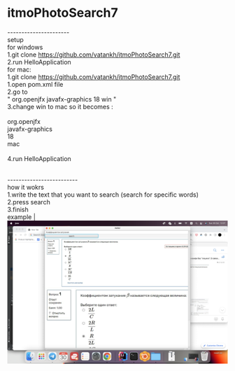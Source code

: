 # itmoPhotoSearch7
----------------------<br/>
setup<br/>
for windows<br/>
  1.git clone https://github.com/vatankh/itmoPhotoSearch7.git<br/>
  2.run HelloApplication<br/>
for mac:<br/>
  1.git clone https://github.com/vatankh/itmoPhotoSearch7.git<br/>
  1.open pom.xml file<br/>
  2.go to      <br/>
  "<dependency>
            <groupId>org.openjfx</groupId>
            <artifactId>javafx-graphics </artifactId>
            <version>18</version>
            <classifier>win</classifier>
  </dependency>"
  <br/>
  3.change win to mac so it becomes :<br/>
    <dependency><br/>
            <groupId>org.openjfx</groupId><br/>
            <artifactId>javafx-graphics </artifactId><br/>
            <version>18</version><br/>
            <classifier>mac</classifier><br/>
  </dependency><br/>
  4.run HelloApplication<br/>
<br/>
  
-------------------------<br/>
how it wokrs <br/>
1.write the text that you want to search (search for specific words)<br/>
2.press search <br/>
3.finish <br/>
example |<br/>
![alt text](https://github.com/vatankh/itmoPhotoSearch7/blob/main/example.png?raw=true)<br/>

